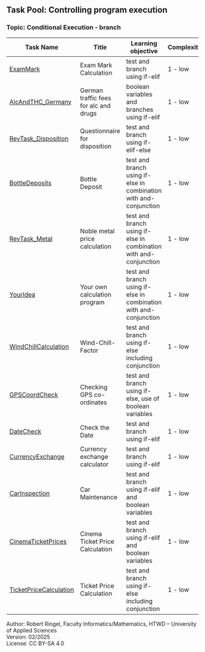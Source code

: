 ## Task Pool: Controlling program execution

### Topic: Conditional Execution - branch


| **Task Name**                                       | **Title**                             | **Learning objective**                                            | **Complexity** | **Task type**          |
| --------------------------------------------------- | ------------------------------------- | ----------------------------------------------------------------- | -------------- | ---------------------- |
| [ExamMark](ExamMark.md)                             | Exam Mark Calculation                 | test and branch using if-elif                                     | 1 - low        | completion task        |
| [AlcAndTHC_Germany](AlcAndTHC_Germany.md)           | German traffic fees for alc and drugs | boolean variables and branches using if-elif                      | 1 - low        | worked out example     |
| [RevTask_Disposition](RevTask_Disposition.md)       | Questionnaire for disposition         | test and branch using if-elif-else                                | 1 - low        | reverse task           |
| [BottleDeposits](BottleDeposits.md)                 | Bottle Deposit                        | test and branch using if-else in combination with and-conjunction | 1 - low        | completion task        |
| [RevTask_Metal](RevTask_Metal.md)                   | Noble metal price calculation         | test and branch using if-else in combination with and-conjunction | 1 - low        | reverse task           |
| [YourIdea](YourIdea.md)                             | Your own calculation program          | test and branch using if-else in combination with and-conjunction | 1 - low        | non-specific goal task |
| [WindChillCalculation](WindChillCalculation.md)     | Wind-Chill-Factor                     | test and branch using if-else including conjunction               | 1 - low        | completion task        |
| [GPSCoordCheck](GPSCoordCheck.md)                   | Checking GPS co-ordinates             | test and branch using if-else, use of boolean variables           | 1 - low        | completion task        |
| [DateCheck](DateCheck.md)                           | Check the Date                        | test and branch using if-elif                                     | 1 - low        | completion task        |
| [CurrencyExchange](CurrencyExchange.md)             | Currency exchange calculator          | test and branch using if-elif                                     | 1 - low        | completion task        |
| [CarInspection](CarInspection.md)                   | Car Maintenance                       | test and branch using if-elif and boolean variables               | 1 - low        | completion task        |
| [CinemaTicketPrices](CinemaTicketPrices.md)         | Cinema Ticket Price Calculation       | test and branch using if-elif and boolean variables               | 1 - low        | conventional task      |
| [TicketPriceCalculation](TicketPriceCalculation.md) | Ticket Price Calculation              | test and branch using if-else including conjunction               | 1 - low        | imitation task         |

Author: Robert Ringel, Faculty Informatics/Mathematics, HTWD – University of Applied Sciences  
Version: 02/2025  
License: CC BY-SA 4.0
